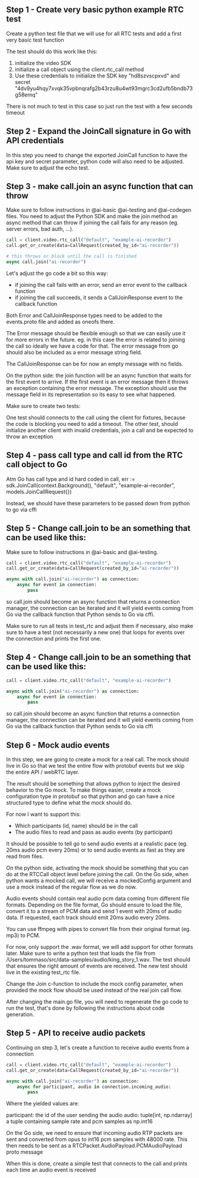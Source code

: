 ## Step 1 - Create very basic python example RTC test

Create a python test file that we will use for all RTC tests and add a first very basic test function

The test should do this work like this:

1. initialize the video SDK
2. initialize a call object using the client.rtc_call method
3. Use these credentials to initialize the SDK key "hd8szvscpxvd" and secret "4dv9yu4hqy7xvqk35vpbnqrafg2b43rzu8u4wt93mgrc3cd2ufb5bndb73g58emq"

There is not much to test in this case so just run the test with a few seconds timeout

## Step 2 - Expand the JoinCall signature in Go with API credentials

In this step you need to change the exported JoinCall function to have the api key and secret parameter, python code will also need to be adjusted. Make sure to adjust the echo test.

## Step 3 - make call.join an async function that can throw

Make sure to follow instructions in @ai-basic @ai-testing and @ai-codegen files. You need to adjust the Python SDK and make the join method an async method that can throw if joining the call fails for any reason (eg. server errors, bad auth, ...).

```python
call = client.video.rtc_call("default", "example-ai-recorder")
call.get_or_create(data=CallRequest(created_by_id="ai-recorder"))

# this throws or block until the call is finished
async call.join("ai-recorder")
```

Let's adjust the go code a bit so this way:

- if joining the call fails with an error, send an error event to the callback function
- if joining the call succeeds, it sends a CallJoinResponse event to the callback function

Both Error and CallJoinResponse types need to be added to the events.proto file and added as oneofs there.

The Error message should be flexible enough so that we can easily use it for more errors in the future. eg. in this case the error is related to joining the call so ideally we have a code for that. The error message from go should also be included as a error message string field.

The CallJoinResponse can be for now an empty message with no fields.

On the python side: the join function will be an async function that waits for the first event to arrive. If the first event is an error message then it throws an exception containing the error message. The exception should use the message field in its representation so its easy to see what happened.

Make sure to create two tests:

One test should connects to the call using the client for fixtures, because the code is blocking you need to add a timeout.
The other test, should initialize another client with invalid credentials, join a call and be expected to throw an exception


## Step 4 - pass call type and call id from the RTC call object to Go

Atm Go has call type and id hard coded in call, err := sdk.JoinCall(context.Background(), "default", "example-ai-recorder", models.JoinCallRequest{})

Instead, we should have these parameters to be passed down from python to go via cffi

## Step 5 - Change call.join to be an something that can be used like this:

Make sure to follow instructions in @ai-basic and @ai-testing.

```python
call = client.video.rtc_call("default", "example-ai-recorder")
call.get_or_create(data=CallRequest(created_by_id="ai-recorder"))

async with call.join("ai-recorder") as connection:
    async for event in connection:
        pass
```

so call.join should become an async function that returns a connection manager, the connection can be iterated and it will yield events coming from Go via the callback function that Python sends to Go via cffi.

Make sure to run all tests in test_rtc and adjust them if necessary, also make sure to have a test (not necessarily a new one) that loops for events over the connection and prints the first one.

## Step 4 - Change call.join to be an something that can be used like this:


```python
call = client.video.rtc_call("default", "example-ai-recorder")

async with call.join("ai-recorder") as connection:
    async for event in connection:
        pass
```

so call.join should become an async function that returns a connection manager, the connection can be iterated and it will yield events coming from Go via the callback function that Python sends to Go via cffi

## Step 6 - Mock audio events

In this step, we are going to create a mock for a real call. The mock should live in Go so that we test the entire flow with protobuf events but we skip the entire API / webRTC layer.

The result should be something that allows python to inject the desired behavior to the Go mock. To make things easier, create a mock configuration  type in protobuf so that python and go can have a nice structured type to define what the mock should do.

For now I want to support this:

- Which participants (id, name) should be in the call
- The audio files to read and pass as audio events (by participant)

It should be possible to tell go to send audio events at a realistic pace (eg. 20ms audio pcm every 20ms) or to send audio events as fast as they are read from files.

On the python side, activating the mock should be something that you can do at the RTCCall object level before joining the call.
On the Go side, when python wants a mocked call, we will receive a mockedConfig argument and use a mock instead of the regular flow as we do now.

Audio events should contain real audio pcm data coming from different file formats. Depending on the file format, Go should ensure to load the file, convert it to a stream of PCM data and send 1 event with 20ms of audio data. If requested, each track should emit 20ms audio every 20ms.

You can use ffmpeg with pipes to convert file from their original format (eg. mp3) to PCM.

For now, only support the .wav format, we will add support for other formats later. Make sure to write a python test that loads the file from /Users/tommaso/src/data-samples/audio/king_story_1.wav. The test should that ensures the right amount of events are received. The new test should live in the existing test_rtc file.

Change the Join c-function to include the mock config parameter, when provided the mock flow should be used instead of the real join call flow.

After changing the main.go file, you will need to regenerate the go code to run the test, that's done by following the instructions about code generation.

## Step 5 - API to receive audio packets

Continuing on step 3, let's create a function to receive audio events from a connection

```python
call = client.video.rtc_call("default", "example-ai-recorder")
call.get_or_create(data=CallRequest(created_by_id="ai-recorder"))

async with call.join("ai-recorder") as connection:
    async for participant, audio in connection.incoming_audio:
        pass

```

Where the yielded values are:

participant: the id of the user sending the audio
audio: tuple[int, np.ndarray] a tuple containing sample rate and pcm samples as np.int16

On the Go side, we need to ensure that incoming audio RTP packets are sent and converted from opus to int16 pcm samples with 48000 rate. This then needs to be sent as a RTCPacket.AudioPayload.PCMAudioPayload proto message

When this is done, create a simple test that connects to the call and prints each time an audio event is received
